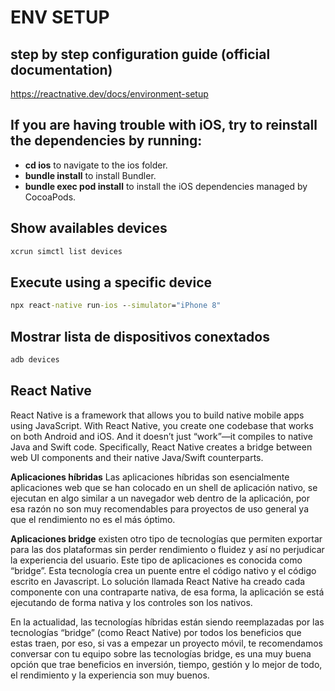 # ENV SETUP

## step by step configuration guide (official documentation)

<https://reactnative.dev/docs/environment-setup>

## If you are having trouble with iOS, try to reinstall the dependencies by running:

* **cd ios** to navigate to the ios folder.
* **bundle install** to install Bundler.
* **bundle exec pod install** to install the iOS dependencies managed by CocoaPods.

## Show availables devices

```cmd
xcrun simctl list devices
```

## Execute using a specific device

```cmd
npx react-native run-ios --simulator="iPhone 8"
```

## Mostrar lista de dispositivos conextados

```cmd
adb devices
```

## React Native

React Native is a framework that allows you to build native mobile apps using JavaScript.
With React Native, you create one codebase that works on both Android and iOS. And it doesn’t just “work”—it compiles to native Java and Swift code. Specifically, React Native creates a bridge between web UI components and their native Java/Swift counterparts.

**Aplicaciones híbridas**
Las aplicaciones híbridas son esencialmente aplicaciones web que se han colocado en un shell de aplicación nativo,
se ejecutan en algo similar a un navegador web dentro de la aplicación, por esa razón no son muy recomendables para 
proyectos de uso general ya que el rendimiento no es el más óptimo.

**Aplicaciones bridge**
existen otro tipo de tecnologías que permiten exportar para las dos plataformas sin perder rendimiento o fluidez y así 
no perjudicar la experiencia del usuario. Este tipo de aplicaciones es conocida como “bridge”. Esta tecnología crea un 
puente entre el código nativo y el código escrito en Javascript. Lo solución llamada React Native ha creado cada componente 
con una contraparte nativa, de esa forma, la aplicación se está ejecutando de forma nativa y los controles son los nativos.

En la actualidad, las tecnologías híbridas están siendo reemplazadas por las tecnologías “bridge” (como React Native) por todos 
los beneficios que estas traen, por eso, si vas a empezar un proyecto móvil, te recomendamos conversar con tu equipo sobre las 
tecnologías bridge, es una muy buena opción que trae beneficios en inversión, tiempo, gestión y lo mejor de todo, el rendimiento 
y la experiencia son muy buenos.